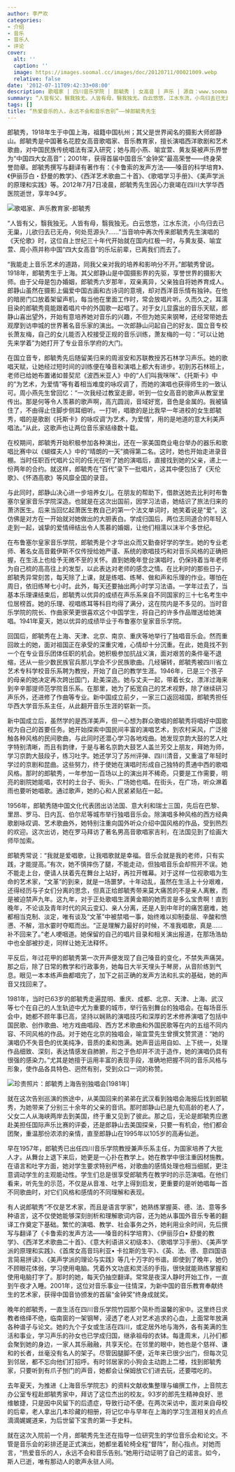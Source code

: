 ```yaml
---
author: 李严欢
categories:
- 介绍
- 音乐
- 音乐人
- 评论
cover:
  alt: ''
  caption: ''
  image: https://images.soomal.cc/images/doc/20120711/00021009.webp
  relative: false
date: '2012-07-11T09:42:33+08:00'
description: 歌唱家 | 四川音乐学院 | 郎毓秀 | 女高音 | 声乐 | 源自：www.soomal.com | 版权：特约 |  平均/总评分：10.00/50
summary: “人皆有父，翳我独无。人皆有母，翳我独无。白云悠悠，江水东流，小鸟归去已无巢，儿欲归去已无舟，何处觅源头?......”当音响中再次传来郎毓秀先生演唱的《天伦歌》时，这位自上世纪三十年代开始就在国内红极一时，与黄友葵、喻宜萱、周小燕并称中国“四大女高音”的乐坛前辈……
tags: []
title: “热爱音乐的人，永远不会和音乐告别”――悼郎毓秀先生
---
```


郎毓秀，1918年生于中国上海，祖籍中国杭州；其父是世界闻名的摄影大师郎静山。郎毓秀是中国著名花腔女高音歌唱家、音乐教育家，擅长演唱西洋歌剧和艺术歌曲，对中国民族传统唱法有深入研究；她与周小燕、喻宜萱、黄友葵被声乐界誉为“中国四大女高音”；2001年，获得首届中国音乐“金钟奖”最高荣誉――终身荣誉勋章。郎毓秀撰写与翻译有著作有：《卡鲁索的发声方法――嗓音的科学培育》、《伊丽莎白・舒曼的教学》、《西洋艺术歌曲二十首》、《歌唱学习手册》、《美声学派的原理和实践》等。2012年7月7日凌晨，郎毓秀先生因心力衰竭在四川大学华西医院逝世，享年94岁。



![歌唱家、声乐教育家-郎毓秀](https://images.soomal.cc/images/doc/20120711/00021009.webp)





“人皆有父，翳我独无。人皆有母，翳我独无。白云悠悠，江水东流，小鸟归去已无巢，儿欲归去已无舟，何处觅源头?......”当音响中再次传来郎毓秀先生演唱的《天伦歌》时，这位自上世纪三十年代开始就在国内红极一时，与黄友葵、喻宜萱、周小燕并称中国“四大女高音”的乐坛前辈，已离我们而去了。

“我能走上音乐艺术的道路，同我父亲对我的培养和影响分不开。”郎毓秀曾说。1918年，郎毓秀生于上海。其父郎静山是中国摄影界的先驱，享誉世界的摄影大师。由于父母是包办婚姻，郎毓秀六岁那年，双亲离异，父亲独自将她养育成人。郎静山虽然在摄影上偏爱中国古画和古诗词的意境，却对西洋音乐情有独钟。在他的暗房门口放着架留声机，每当他在里面工作时，常会放唱片听。久而久之，耳濡目染的郎毓秀竟能跟着唱片中的外国歌一起唱了。对于女儿显露出的音乐天赋，郎静山喜出望外，开始有意培养她对音乐的兴趣，不但为她买来钢琴，还经常带她去观摩到访申城的世界著名音乐家的演出。一次郎静山问起自己的好友、国立音专校长萧友梅，自己的女儿能否入校接受正规的音乐训练，萧友梅的一句：“可以让她先来学着”为她打开了专业音乐学府的大门。

在国立音专，郎毓秀先后随留美归来的周淑安和苏联教授苏石林学习声乐。她的歌唱天赋，让她经过短时间的训练便在嗓音和演唱上都大有进步。初到苏石林班上，老师已给她布置诸如普契尼《波西米亚人》中的“人们叫我咪咪”、《托斯卡》中的“为艺术，为爱情”等有着相当难度的咏叹调了，而她的演唱也获得师生的一致认可。周小燕先生曾回忆：“一次我经过教室走廊，听到一位女高音的歌声从教室里传出。那是何等令人羡慕的歌声啊，高亢圆润，音域好宽，音色是金属的。我被镇住了，不由得止住脚步侧耳细听。一打听，唱歌的是比我早一年进校的女生郎毓秀，唱的是歌剧《托斯卡》的咏叹调‘为艺术，为爱情’，用的是地道的意大利美声唱法。”从此，这歌声也让两位音乐家结缘数十载。

在校期间，郎毓秀开始积极参加各种演出，还在一家美国商业电台举办的器乐和歌唱比赛中以《蝴蝶夫人》中的“晴朗的一天”摘得第二名。这时，她也开始走进录音棚。当时任职百代唱片公司的任光在听了她的演唱后，直接找到她的父亲，递上一份两年的合约。就这样，郎毓秀在“百代”录下一批唱片，这其中便包括了《天伦歌》、《怀酒高歌》等风靡全国的录音。

与此同时，郎静山决心进一步培养女儿。在朋友的帮助下，借款送她去比利时布鲁塞尔皇家音乐学院深造。也就是在这次出国前，因学习法语，她结识了旅法归来的萧济医生。后来当回忆起萧医生教自己的第一个法文单词时，她笑着说是“爱”。这仿佛是对方在一开始就对她做出的大胆表白。学成归国后，两位志同道合的年轻人走到一起，诚挚的爱情缔结出令人羡慕的婚姻，让他们相濡以沫半个多世纪。

在布鲁塞尔皇家音乐学院，郎毓秀是个才华出众而又勤奋好学的学生。她的专业老师、著名女高音戴伊斯不仅传授给她严谨、系统的歌唱技巧和对音乐风格的正确把握，在生活上也给予无微不至的关怀。直到她晚年登台演唱时，仍保持着当年老师为自己梳的高高往上的发型，以此表达对老师的感念之情。在比利时的那些日子，郎毓秀异常刻苦，每天除了上课，就是练唱、练琴、做和声和乐理的作业。哪怕在周日，依旧练琴七小时。此外，每天还要抽出两小时学习法语。一学年过去了，当基本乐理课结束后，郎毓秀以优异的成绩在声乐系来自不同国家的三十七名考生中位居榜首。她的乐理、视唱练耳等科目均得了满分，这在院内是不多见的。当时音乐学院的院长、作曲家荣更很喜欢这个中国学生，将自己的许多作品赠送给她演唱。1941年夏天，她以优异的成绩毕业于布鲁塞尔皇家音乐学院。

回国后，郎毓秀在上海、天津、北京、南京、重庆等地举行了独唱音乐会。然而重回故土的她，面对祖国正在承受的深重灾难，心情却十分沉重。在此，她竟找不到一个在专业音乐团体任职的机会。她积极参加抗战义演，面对艰苦的条件毫不退缩，还从一些少数民族官兵那儿学会不少民族歌曲。几经辗转，郎毓秀被四川省立艺术专科学校音乐系聘为教授，开始了自己的教学生涯。1946年，已是三个孩子的母亲的她决定再次跨出国门，赴美深造。她与丈夫一起，带着长女，漂洋过海来到辛辛那提师范学院音乐系。在那里，她为了拓宽自己的艺术视野，除了继续研习声乐外，还进修了作曲等专业。新中国成立前夕，一家三口返回祖国，郎毓秀担任华西大学音乐系主任，从此翻开音乐生涯的崭新一页。

新中国成立后，虽然学的是西洋美声，但一心想为群众歌唱的郎毓秀将唱好中国歌视为自己的首要任务。她开始探索中国民间丰富的演唱艺术，到农村采风，广泛接触各种风格的民间歌曲，与此同时还潜心学习各地戏曲。她发现京韵大鼓的艺人吐字特别清晰，而且有韵律，于是与著名京韵大鼓艺人盖兰芳交上朋友，拜她为师，学习京韵大鼓段子，练习吐字。她还学习了苏州评弹、四川清音，又重温了年轻时学过的京剧和昆曲。这些努力，终于使她在演唱时形成自己独特的贯通中西的歌唱风格。那时的郎毓秀，一年参加一百场以上的演出并不稀奇。只要是工作需要，明亮的剧院她能唱，农村的土台子、街头、广场她也唱。在街头，在广场，听众淋着雨也要听她唱歌。通过歌声，她的心和人民紧紧贴在一起。

1956年，郎毓秀随中国文化代表团出访法国、意大利和瑞士三国，先后在巴黎、里昂、罗马、日内瓦、伯尔尼等城市举行独唱音乐会。除演唱多种风格的西方经典歌剧咏叹调、艺术歌曲外，她特别注重向国外听众介绍中国风格的作品，受到热烈的欢迎。这次出访，她在罗马拜访了著名男高音歌唱家吉利，在法国见到了绘画大师毕加索。

郎毓秀常说：“我就是爱唱歌，让我唱歌就是幸福。音乐会就是我的老师，只有实践，才能提高。”有次，她不慎摔伤了腿，不能走动，但独唱音乐会却照开不误。她不能走上台，便请人扶着先在舞台上站好，再拉开帷幕。对于这样一位视歌唱为生命的艺术家，“文革”的到来，就是一场噩梦。十年动乱，虽然在生活上十分艰难，还得经历与子女们分离的思念，但真正给郎毓秀带来莫大痛苦的不是亲人离散，而是被迫禁声九年。这九年，对于正处歌唱生涯黄金期的她而言是多么宝贵啊！直到晚年，不论谈及青年时代的风云变幻、亲人分离，还是人到中年时的痛苦磨难，她都相当克制、淡定，唯有谈及“文革”中被禁唱一事，始终难以抑制委屈、辛酸和愤懑、不解，泪水霎时夺眶而出。“正是理解力最好的时候，不准我唱歌，真是……补不回来了。”老人哽咽道。她保留的自己的唱片目录和相关演出报道，在那场浩劫中也全部被抄走，同样让她无法释怀。

平反后，年过花甲的郎毓秀第一次开声便发现了自己嗓音的变化，不禁失声痛哭。那之后，除了日常的教学和行政事务，她每日大半天埋头于琴房，从音阶练到气息。眼见一本本练声曲都唱完了，加下之前正确的发声方法和扎实的基础，她的声音又找回来了。

1981年，当时已63岁的郎毓秀走遍昆明、重庆、成都、北京、天津、上海、武汉等七个在自己的人生轨迹中尤为重要的城市，举行告别舞台的独唱会。在每场音乐会中，她都不顾年事已高，坚持以娴熟的演唱技巧和深厚的艺术修养演唱了包括中国民歌、创作歌曲、地方戏曲唱段、西方艺术歌曲和外国民歌等在内的五组不同内容、不同风格的作品。对于她在北京的独唱会，喻宜萱先生曾撰文赞赏道：“她的演唱仍不失音色的优美纯净，音质的柔和饱满。她声音运用自如、上下统一，处理作品细致、深刻，表达情感发自肺腑，形之于色却并不流于造作，她的演唱仍具有很强的感染力。”尤其是她擅于运用丰富的表现手段，准确地把握不同的音乐风格与形象，使作品各具特色、迥然有别，受到众口一词的称赞。

![珍贵照片：郎毓秀上海告别独唱会[1981年]](https://images.soomal.cc/images/doc/20120711/00021010.webp)





就在这次告别巡演的旅途中，从美国回来的弟弟在武汉看到独唱会海报后找到郎毓秀，为她带来了分别三十余年的父亲的音讯。那时郎静山已是九旬高龄的老人了，父女二人从海峡两岸去到美国，终于重又见到了彼此。那之后，无论是郎毓秀应邀赴美担任国际声乐比赛的评委，还是郎静山去美国探亲，只要一有机会，他们都会团聚，重温那份浓浓的亲情，直至郎静山在1995年以105岁的高寿仙逝。

早在1957年，郎毓秀已出任四川音乐学院教授兼声乐系主任，为国家培养了大批人才。从舞台上退下来后，她更是一心扑在教学上。她在教学中很注重因材施教。在语言和吐字方面，她对学生要求特别严格，对歌曲的感情处理也相当细腻，更注意调动学生的主观能动性。学生们总是很享受郎毓秀在教学时的示范演唱。在他们看来，听先生的示范，不仅是从音准、吐字上得到启发，更重要的是听她唱每一首不同歌曲时，对它们风格和感情的不同理解和表现。

有人说郎毓秀“不仅是艺术家，而且是语言学家”，她熟练掌握英、德、法、意等多种语言，这不仅使她能够深刻剖析和理解歌词内容，还为她从事国外音乐专著的翻译工作奠定下基础。繁忙的演唱、教学、社会事务之外，她利用业余时间，先后撰写与翻译了《卡鲁索的发声方法――嗓音的科学培育》、《伊丽莎白• 舒曼的教学》、《西洋艺术歌曲二十首》、《意大利语讲义初级本》、《歌唱学习手册》、《美声学派的原理和实践》、《首席女高音玛利亚• 卡拉斯的生平》、《英、法、德、意四国语言简易拼读》、《美声学派的理论与实践》等几十万字的书谱。即使到了晚年，她仍不顾眼花体弱，学习使用电脑。凭着外文功底和灵活的手指，很快就能熟练掌握和使用电脑打字了。那时的她，每天仍抽空翻译。常常是夜深人静时开始工作，一直到午夜才入睡。2001年，这位对音乐事业一往情深，为新中国的音乐教育奉献终生的艺术家，获得中国音协颁发的首届“金钟奖”终身成就奖。

晚年的郎毓秀，一直生活在四川音乐学院竹园那个简朴而温馨的家中。这里终日求教者络绎不绝，临南窗的一架钢琴，浸透了老人对艺术追求的心血，上面常年放满各种谱子与论文。她的九个子女或生活在四川，或定居外地与海外，各有美满的生活和事业，学习声乐的孙女也已学成归国，继承祖母的衣钵。每逢周末，儿孙们都会聚到她的身边，一家人其乐融融，共享天伦。在邻里的眼中，她也是个慈祥、谦和的长者，丝毫没有名人的架子。尽管因腿脚不便，近年来已很少出门，但每次见到邻居，都不忘向他们打招呼。有时邻居家的小狗会主动跑上二楼，找到郎毓秀家，只要听到有爪子刨门的声音，她都会让保姆放它们进去玩，还要喂吃的。

去年夏天，为推进《上海音乐学院志》的资料文献收集整理与编撰工作，上音院志办公室专程赴郎毓秀家中，拜访了这位杰出的校友。93岁的郎先生精神良好、思维敏捷，只是因中风留下的后遗症，导致行动不便。在两次采访中，面对来自母校的后辈，老人拿出几本珍藏的相册，将记忆中与早年在上海的学习生涯相关的点点滴滴娓娓道来，为后世留下宝贵的第一手史料。

就在这次入院前一个月，郎毓秀先生还在指导一位研究生的学位音乐会和论文。不管是音乐会的彩排还是正式演出，她都坐着轮椅全程“督阵”，耐心指点。对她而言，“热爱音乐的人，永远不会和音乐告别。”她用行动证明了自己的诺言。如今，斯人已逝，唯有那动人的歌声永驻人间。